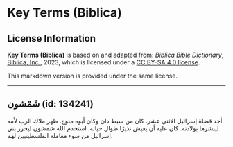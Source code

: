 # Key Terms (Biblica)

## License Information

**Key Terms (Biblica)** is based on and adapted from: _Biblica Bible Dictionary_, [Biblica, Inc.](https://www.biblica.com/), 2023, which is licensed under a [CC BY-SA 4.0 license](https://creativecommons.org/licenses/by-sa/4.0/legalcode.en).

This markdown version is provided under the same license.



--------------------------------

## شَمْشون (id: 134241)

أحد قضاة إسرائيل الاثني عشر. كان من سبط دان وكان أبوه منوح. ظهر ملاك الرب لأمه ليبشرها بولادته. كان عليه أن يعيش نذيرًا طوال حياته. استخدم الله شمشون ليحرر بني إسرائيل من سوء معاملة الفلسطينيين لهم.


